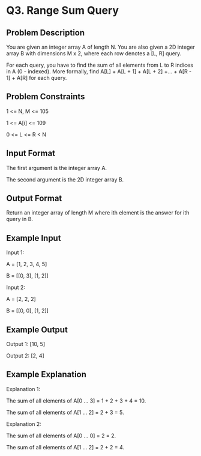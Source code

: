 # Q3. Range Sum Query
## Problem Description
You are given an integer array A of length N.
You are also given a 2D integer array B with dimensions M x 2, where each row denotes a [L, R] query.

For each query, you have to find the sum of all elements from L to R indices in A (0 - indexed).
More formally, find A[L] + A[L + 1] + A[L + 2] +... + A[R - 1] + A[R] for each query.



## Problem Constraints
1 <= N, M <= 105

1 <= A[i] <= 109

0 <= L <= R < N


## Input Format
The first argument is the integer array A.

The second argument is the 2D integer array B.


## Output Format
Return an integer array of length M where ith element is the answer for ith query in B.


## Example Input
Input 1:

A = [1, 2, 3, 4, 5]

B = [[0, 3], [1, 2]]

Input 2:

A = [2, 2, 2]

B = [[0, 0], [1, 2]]


## Example Output
Output 1:
[10, 5]

Output 2:
[2, 4]


## Example Explanation
Explanation 1:

The sum of all elements of A[0 ... 3] = 1 + 2 + 3 + 4 = 10.

The sum of all elements of A[1 ... 2] = 2 + 3 = 5.

Explanation 2:

The sum of all elements of A[0 ... 0] = 2 = 2.

The sum of all elements of A[1 ... 2] = 2 + 2 = 4.
